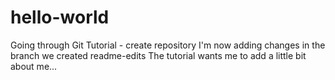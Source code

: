 # hello-world
Going through Git Tutorial - create repository
I'm now adding changes in the branch we created readme-edits
The tutorial wants me to add a little bit about me...

